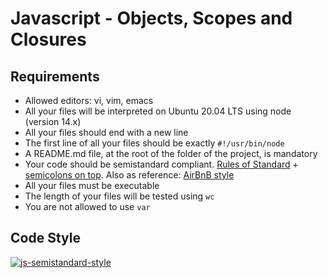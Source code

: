 # Javascript - Objects, Scopes and Closures

## Requirements

- Allowed editors: vi, vim, emacs
- All your files will be interpreted on Ubuntu 20.04 LTS using node (version 14.x)
- All your files should end with a new line
- The first line of all your files should be exactly `#!/usr/bin/node`
- A README.md file, at the root of the folder of the project, is mandatory
- Your code should be semistandard compliant. [Rules of Standard]([url](https://standardjs.com/rules.html)) + [semicolons on top]([url](https://github.com/standard/semistandard)). Also as reference: [AirBnB style]([url](https://github.com/airbnb/javascript))
- All your files must be executable
- The length of your files will be tested using `wc`
- You are not allowed to use `var`

## Code Style
[![js-semistandard-style](https://img.shields.io/badge/code%20style-semistandard-brightgreen.svg)](https://github.com/standard/semistandard)
